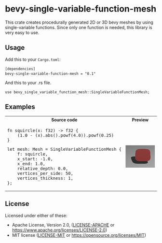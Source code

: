 # bevy-single-variable-function-mesh

This crate creates procedurally generated 2D or 3D bevy meshes by using
single-variable functions. Since only one function is needed, this library is very
easy to use.

## Usage

Add this to your ```Cargo.toml```:

```
[dependencies]
bevy-single-variable-function-mesh = "0.1"
```

And this to your .rs file.

```
use bevy_single_variable_function_mesh::SingleVariableFunctionMesh;
```

## Examples

<table>

<tr><th>Source code</th><th>Preview</th></td>

<tr>
<td>
<pre>
fn squircle(x: f32) -> f32 {
    (1.0 - (x).abs().powf(4.0)).powf(0.25)
}
</pre>
<pre>
let mesh: Mesh = SingleVariableFunctionMesh {
    f: squircle,
    x_start: -1.0,
    x_end: 1.0,
    relative_depth: 0.0,
    vertices_per_side: 50,
    vertices_thickness: 1,
};
</pre>
</td>
<td><img src="images/squircle.png"></td>
</tr>

</table>

## License

Licensed under either of these:

 * Apache License, Version 2.0, ([LICENSE-APACHE](LICENSE-APACHE) or
   https://www.apache.org/licenses/LICENSE-2.0)
 * MIT license ([LICENSE-MIT](LICENSE-MIT) or
   https://opensource.org/licenses/MIT)
